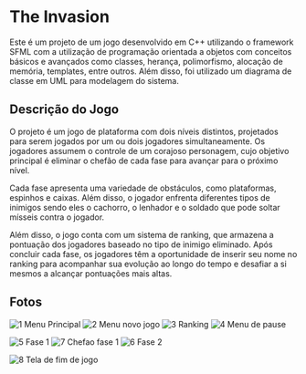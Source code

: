 # The Invasion
Este é um projeto de um jogo desenvolvido em C++ utilizando o framework SFML com a utilização de programação orientada a objetos com conceitos básicos e avançados como classes, herança, polimorfismo, alocação de memória, templates, entre outros. Além disso, foi utilizado um diagrama de classe em UML para modelagem do sistema.

## Descrição do Jogo
O projeto é um jogo de plataforma com dois níveis distintos, projetados para serem jogados por um ou dois jogadores simultaneamente. Os jogadores assumem o controle de um corajoso personagem, cujo objetivo principal é eliminar o chefão de cada fase para avançar para o próximo nível. 

Cada fase apresenta uma variedade de obstáculos, como plataformas, espinhos e caixas. Além disso, o jogador enfrenta diferentes tipos de inimigos sendo eles o cachorro, o lenhador e o soldado que pode soltar mísseis contra o jogador.

Além disso, o jogo conta com um sistema de ranking, que armazena a pontuação dos jogadores baseado no tipo de inimigo eliminado. Após concluir cada fase, os jogadores têm a oportunidade de inserir seu nome no ranking para acompanhar sua evolução ao longo do tempo e desafiar a si mesmos a alcançar pontuações mais altas.

## Fotos
![1](https://github.com/rafael-503/jogo/assets/73114569/078f4c86-f334-479f-ba45-2b576d5d9c3b) Menu Principal
![2](https://github.com/rafael-503/jogo/assets/73114569/31944368-d86f-4978-b45f-34505fa58932) Menu novo jogo
![3](https://github.com/rafael-503/jogo/assets/73114569/795bac83-eb3b-471b-8588-456da2cdee75) Ranking
![4](https://github.com/rafael-503/jogo/assets/73114569/e07a925f-ea52-4b25-86f8-4556ef330566) Menu de pause


![5](https://github.com/rafael-503/jogo/assets/73114569/3f14bce1-714d-454e-afdf-42515b857b92) Fase 1
![7](https://github.com/rafael-503/jogo/assets/73114569/836c606d-3356-44ba-a3fa-46ade2b16f18) Chefao fase 1
![6](https://github.com/rafael-503/jogo/assets/73114569/98d9cbec-308a-473b-9ef2-3d54e39bf25e) Fase 2

![8](https://github.com/rafael-503/jogo/assets/73114569/0306511f-282d-4656-a66d-232033005295) Tela de fim de jogo
